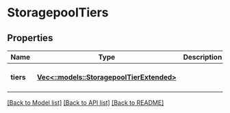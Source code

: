 # StoragepoolTiers

## Properties
Name | Type | Description | Notes
------------ | ------------- | ------------- | -------------
**tiers** | [**Vec<::models::StoragepoolTierExtended>**](StoragepoolTierExtended.md) |  | [optional] [default to null]

[[Back to Model list]](../README.md#documentation-for-models) [[Back to API list]](../README.md#documentation-for-api-endpoints) [[Back to README]](../README.md)


